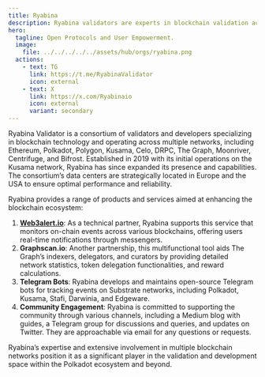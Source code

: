 ```yaml
---
title: Ryabina
description: Ryabina validators are experts in blockchain validation across Ethereum, Polkadot, Polygon, Kusama, and more.
hero:
  tagline: Open Protocols and User Empowerment.
  image: 
    file: ../../../../../assets/hub/orgs/ryabina.png
  actions:
    - text: TG
      link: https://t.me/RyabinaValidator
      icon: external
    - text: X
      link: https://x.com/Ryabinaio
      icon: external
      variant: secondary
---
```


Ryabina Validator is a consortium of validators and developers specializing in blockchain technology and operating across multiple networks, including Ethereum, Polkadot, Polygon, Kusama, Celo, DRPC, The Graph, Moonriver, Centrifuge, and Bifrost. Established in 2019 with its initial operations on the Kusama network, Ryabina has since expanded its presence and capabilities. The consortium’s data centers are strategically located in Europe and the USA to ensure optimal performance and reliability.

Ryabina provides a range of products and services aimed at enhancing the blockchain ecosystem:
1. **[Web3alert.io](/tools/miscellaneous/web3alert/)**: As a technical partner, Ryabina supports this service that monitors on-chain events across various blockchains, offering users real-time notifications through messengers.
2. **Graphscan.io**: Another partnership, this multifunctional tool aids The Graph’s indexers, delegators, and curators by providing detailed network statistics, token delegation functionalities, and reward calculations.
3. **Telegram Bots**: Ryabina develops and maintains open-source Telegram bots for tracking events on Substrate networks, including Polkadot, Kusama, Stafi, Darwinia, and Edgeware.
4. **Community Engagement**: Ryabina is committed to supporting the community through various channels, including a Medium blog with guides, a Telegram group for discussions and queries, and updates on Twitter. They are approachable via email for any questions or requests.

Ryabina’s expertise and extensive involvement in multiple blockchain networks position it as a significant player in the validation and development space within the Polkadot ecosystem and beyond.
